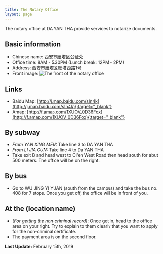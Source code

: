 ```yaml
---
title: The Notary Office
layout: page
---
```

The notary office at DA YAN THA provide services to notarize documents. 

## Basic information
* Chinese name: 西安市雁塔区公证处
* Office time: 8AM - 5.30PM (Lunch break: 12PM - 2PM)
* Address: 西安市雁塔区雁塔西路1号
* Front image: 
  ![The front of the notary office](/assets/img/notary-office/notary-office-front.jpg)

## Links
* Baidu Map: [http://j.map.baidu.com/sIn4k](http://j.map.baidu.com/sIn4k){:target="_blank"}
* Amap: [http://f.amap.com/1XUOV_0D36Fox](http://f.amap.com/1XUOV_0D36Fox){:target="_blank"}

## By subway
* *From YAN XING MEN:* Take line 3 to DA YAN THA
* *From LI JIA CUN:* Take line 4 to Da YAN THA 
* Take exit B and head west to Ci'en West Road then head south for abut 500 meters. The office will be on the right. 

## By bus 
* Go to WU JING YI YUAN (south from the campus) and take the bus no. 408 for 7 stops. Once you get off, the office will be in front of you.

## At the (location name)
* *(For getting the non-criminal record)*: Once get in, head to the office area on your right. Try to explain to them clearly that you want to apply for the non-criminal certificate. 
* The payment area is on the second floor. 

**Last Update:** February 15th, 2019
